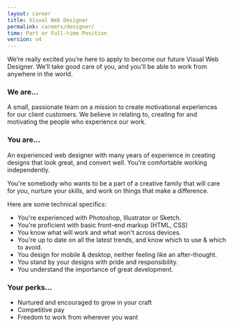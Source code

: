```yaml
---
layout: career
title: Visual Web Designer
permalink: careers/designer/
time: Part or Full-time Position
version: v4
---
```

We’re really excited you’re here to apply to become our future Visual Web Designer. We’ll take good care of you, and you'll be able to work from anywhere in the world.

### We are…

A small, passionate team on a mission to create motivational experiences for our client customers. We believe in relating to, creating for and motivating the people who experience our work.

### You are…

An experienced web designer with many years of experience in creating designs that look great, and convert well. You're comfortable working independently.

You're somebody who wants to be a part of a creative family that will care for you, nurture your skills, and work on things that make a difference.

Here are some technical specifics:

* You're experienced with Photoshop, Illustrator or Sketch.
* You're proficient with basic front-end markup (HTML, CSS)
* You know what will work and what won't across devices.
* You're up to date on all the latest trends, and know which to use & which to avoid.
* You design for mobile & desktop, neither feeling like an after-thought.
* You stand by your designs with pride and responsibility.
* You understand the importance of great development.

### Your perks…

* Nurtured and encouraged to grow in your craft
* Competitive pay
* Freedom to work from wherever you want

